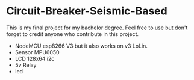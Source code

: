 # Circuit-Breaker-Seismic-Based
This is my final project for my bachelor degree.
Feel free to use but don't forget to credit anyone who contribute in this project.

- NodeMCU esp8266 V3 but it also works on v3 LoLin.
- Sensor MPU6050
- LCD 128x64 i2c
- 5v Relay
- led
